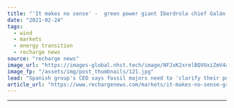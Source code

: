 ```yaml
---
title: "'It makes no sense' -  green power giant Iberdrola chief Galán blasts oil bosses over 'bubble'"
date: "2021-02-24"
tags: 
  - wind
  - markets
  - energy transition
  - recharge news
source: "recharge news"
image_url: "https://images-global.nhst.tech/image/NFJxK2xrelBQVUxiZmV4aFk3bktnMElXWkFVUW9LZTA0cXJvZUwxbDVJZz0=/nhst/binary/fa5a867ee665c6ef869702afc7b52bd8"
image_fp: "/assets/img/post_thumbnails/121.jpg"
lead: "Spanish group's CEO says fossil majors need to 'clarify their position' in aftermath of UK offshore wind spending spree"
article_url: "https://www.rechargenews.com/markets/it-makes-no-sense-green-power-giant-iberdrola-chief-gal-n-blasts-oil-bosses-over-bubble/2-1-969127"
---
```


---
